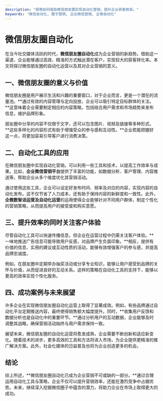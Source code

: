 ```yaml
---
description: "探索如何借助微信朋友圈实现自动化营销，提升企业获客效率。"
keywords: "微信自动化, 圈子营销, 企业微信营销, 企微自动化"
---
```

# 微信朋友圈自动化

在当今社交媒体活跃的时代，**微信朋友圈自动化**成为企业营销的新趋势。借助这一渠道，企业能够通过高效、精准的方式触达潜在客户，实现较大的获客转化率。本文将探讨微信朋友圈的自动化运营以及其对企业营销的意义。

## 一、微信朋友圈的意义与价值

微信朋友圈是用户展示生活和兴趣的重要窗口，对于企业而言，更是一个潜在的流量池。**通过有效的内容管理与定向投放，企业可以吸引特定目标群体的关注。**这意味着企业需要制定相应的内容策略，包括结合用户需求和市场趋势来发布信息，维护品牌形象。

朋友圈中分享的内容不仅限于文字，还可以包含图片、视频及链接等多种形式。**这些多样化的内容形式有助于增强受众的参与感和互动性。**企业若能把握好这一点，将更加容易引导客户进行消费决策。

## 二、自动化工具的应用

在微信朋友圈中实现自动化营销，可以利用一些工具和技术，以提高工作效率与成果。比如，**企业微信营销平台**提供了丰富的功能，如数据分析、客户管理、内容推送等，帮助企业从多个维度优化其营销活动。

通过使用这些工具，企业可以设定好发布时间、频率及对应的内容，实现内容的自动化发布。这不仅节省了人力成本，还有助于保持内容的新鲜度和一致性。此外，**企微数智话运营及自动化运营**的运用使得企业能够针对不同用户群体，制定个性化的营销策略，从而提高用户的接受度和购买意愿。

## 三、提升效率的同时关注客户体验

尽管自动化工具可以快速传播信息，但企业在运营过程中仍需关注客户体验。**一味地推送广告信息可能导致用户反感，对品牌产生负面印象。**相反，提供有价值的信息、实用的建议或互动性质的活动，能够有效增强客户的参与感，并提高品牌忠诚度。

例如，在朋友圈中定期举办抽奖活动或分享专业知识，能够让用户感受到品牌的关怀与价值，从而促进良好的互动关系。这样的策略在自动化工具的支持下，能够以更高的效率实现个性化服务。

## 四、成功案例与未来展望

许多企业在实现微信朋友圈自动化运营上取得了显著成效。例如，有些品牌通过自动化平台定期推送内容，最终使得销售额大幅度提升。同时，**收集用户反馈和数据分析也是自动化中的重要环节。**通过分析用户的互动数据，企业能够及时调整其战略，确保营销活动始终与用户需求保持一致。

展望未来，微信朋友圈的自动化运营将愈发成熟，企业需要不断创新和适应新变化。随着技术的进步，更多高效的工具和方法将进入市场，为企业提供更精准的推广解决方案。此外，社会化媒体的日益普及也将为企业创造更多的机会。

## 结论

综上所述，**微信朋友圈自动化已成为企业营销不可或缺的一部分。**通过合理运用自动化工具与策略，企业不仅可以提升营销效率，还能在激烈竞争中占据优势。未来，继续深入挖掘微信圈子中蕴含的潜力，将助力企业在市场上取得更大的成功。
